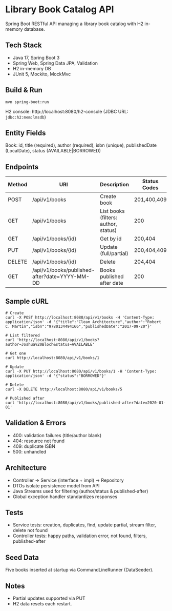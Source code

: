 # Library Book Catalog API

Spring Boot RESTful API managing a library book catalog with H2 in-memory database.

## Tech Stack
- Java 17, Spring Boot 3
- Spring Web, Spring Data JPA, Validation
- H2 in-memory DB
- JUnit 5, Mockito, MockMvc

## Build & Run
```
mvn spring-boot:run
```
H2 console: http://localhost:8080/h2-console (JDBC URL: `jdbc:h2:mem:lmsdb`)

## Entity Fields
Book: id, title (required), author (required), isbn (unique), publishedDate (LocalDate), status (AVAILABLE|BORROWED)

## Endpoints
| Method | URI | Description | Status Codes |
|--------|-----|-------------|--------------|
| POST | /api/v1/books | Create book | 201,400,409 |
| GET | /api/v1/books | List books (filters: author, status) | 200 |
| GET | /api/v1/books/{id} | Get by id | 200,404 |
| PUT | /api/v1/books/{id} | Update (full/partial) | 200,404,409 |
| DELETE | /api/v1/books/{id} | Delete | 204,404 |
| GET | /api/v1/books/published-after?date=YYYY-MM-DD | Books published after date | 200 |

## Sample cURL
```
# Create
curl -X POST http://localhost:8080/api/v1/books -H 'Content-Type: application/json' -d '{"title":"Clean Architecture","author":"Robert C. Martin","isbn":"9780134494166","publishedDate":"2017-09-20"}'

# List filtered
curl 'http://localhost:8080/api/v1/books?author=Joshua%20Bloch&status=AVAILABLE'

# Get one
curl http://localhost:8080/api/v1/books/1

# Update
curl -X PUT http://localhost:8080/api/v1/books/1 -H 'Content-Type: application/json' -d '{"status":"BORROWED"}'

# Delete
curl -X DELETE http://localhost:8080/api/v1/books/5

# Published after
curl 'http://localhost:8080/api/v1/books/published-after?date=2020-01-01'
```

## Validation & Errors
- 400: validation failures (title/author blank)
- 404: resource not found
- 409: duplicate ISBN
- 500: unhandled

## Architecture
- Controller -> Service (interface + impl) -> Repository
- DTOs isolate persistence model from API
- Java Streams used for filtering (author/status & published-after)
- Global exception handler standardizes responses

## Tests
- Service tests: creation, duplicates, find, update partial, stream filter, delete not found
- Controller tests: happy paths, validation error, not found, filters, published-after

## Seed Data
Five books inserted at startup via CommandLineRunner (DataSeeder).

## Notes
- Partial updates supported via PUT
- H2 data resets each restart.

